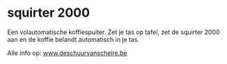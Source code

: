 # squirter 2000

Een volautomatische koffiespuiter.
Zet je tas op tafel, zet de squirter 2000 aan en de koffie belandt automatisch in je tas.

Alle info op: www.deschuurvanscheire.be
